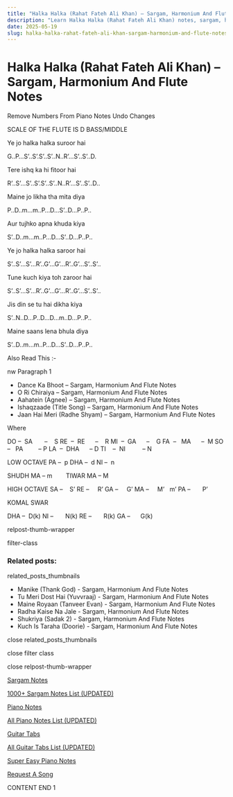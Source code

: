 ```yaml
---
title: "Halka Halka (Rahat Fateh Ali Khan) – Sargam, Harmonium And Flute Notes"
description: "Learn Halka Halka (Rahat Fateh Ali Khan) notes, sargam, harmonium notations and flute notes. Easy step-by-step tutorial for beginners."
date: 2025-05-19
slug: halka-halka-rahat-fateh-ali-khan-sargam-harmonium-and-flute-notes
---
```


# Halka Halka (Rahat Fateh Ali Khan) – Sargam, Harmonium And Flute Notes

Remove Numbers From Piano Notes
Undo Changes

SCALE OF THE FLUTE IS D BASS/MIDDLE

Ye jo halka halka suroor hai

G..P…S’..S’.S’..S’..N..R’…S’..S’..D.

Tere ishq ka hi fitoor hai

R’..S’…S’..S’.S’..S’..N..R’…S’..S’..D..

Maine jo likha tha mita diya

P..D..m…m..P…D…S’..D…P..P..

Aur tujhko apna khuda kiya

S’..D..m…m..P…D…S’..D…P..P..

Ye jo halka halka saroor hai

S’..S’…S’…R’..G’…G’…R’..G’…S’..S’..

Tune kuch kiya toh zaroor hai

S’..S’…S’…R’..G’…G’…R’..G’…S’..S’..

Jis din se tu hai dikha kiya

S’..N..D…P..D…D…m..D…P..P..

Maine saans lena bhula diya

S’..D..m…m..P…D…S’..D…P..P..

Also Read This :-

nw Paragraph 1

* Dance Ka Bhoot – Sargam, Harmonium And Flute Notes
* O Ri Chiraiya – Sargam, Harmonium And Flute Notes
* Aahatein (Agnee) – Sargam, Harmonium And Flute Notes
* Ishaqzaade (Title Song) – Sargam, Harmonium And Flute Notes
* Jaan Hai Meri (Radhe Shyam) – Sargam, Harmonium And Flute Notes

Where

DO –  SA       –    S
RE  –  RE      –    R
MI  –  GA      –    G
FA  –   MA      –  M
SO  –   PA         – P
LA  –  DHA      – D
TI    –  NI          – N

LOW OCTAVE
PA –  p
DHA –  d
NI –  n

SHUDH MA – m        TIWAR MA – M

HIGH OCTAVE
SA –    S’
RE –     R’
GA –     G’
MA –     M’   m’
PA –       P’

KOMAL SWAR

DHA –  D(k)
NI –       N(k)
RE –       R(k)
GA –      G(k)

relpost-thumb-wrapper

filter-class

### Related posts:

related_posts_thumbnails

* Manike (Thank God) - Sargam, Harmonium And Flute Notes
* Tu Meri Dost Hai (Yuvvraaj) - Sargam, Harmonium And Flute Notes
* Maine Royaan (Tanveer Evan) - Sargam, Harmonium And Flute Notes
* Radha Kaise Na Jale - Sargam, Harmonium And Flute Notes
* Shukriya (Sadak 2) - Sargam, Harmonium And Flute Notes
* Kuch Is Taraha (Doorie) - Sargam, Harmonium And Flute Notes

close related_posts_thumbnails

close filter class

close relpost-thumb-wrapper

[Sargam Notes](/sargam-notes.html)

[1000+ Sargam Notes List (UPDATED)](/all-songs-list-sargam-notes.html)

[Piano Notes](/piano-notes.html)

[All Piano Notes List (UPDATED)](/all-songs-list-piano-notes.html)

[Guitar Tabs](/guitar-tabs.html)

[All Guitar Tabs List (UPDATED)](/all-songs-list-guitar-tabs.html)

[Super Easy Piano Notes](https://studywall.in/)

[Request A Song](/request-a-song.html)

CONTENT END 1

